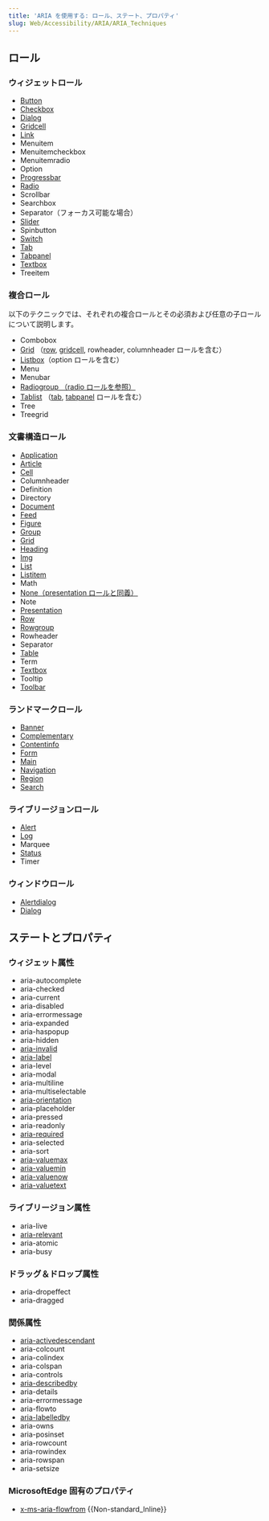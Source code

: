 ```yaml
---
title: 'ARIA を使用する: ロール、ステート、プロパティ'
slug: Web/Accessibility/ARIA/ARIA_Techniques
---
```

## ロール

### ウィジェットロール

- [Button](/ja/docs/Web/Accessibility/ARIA/ARIA_Techniques/Using_the_button_role)
- [Checkbox](/ja/docs/Web/Accessibility/ARIA/ARIA_Techniques/Using_the_checkbox_role)
- [Dialog](/ja/docs/Web/Accessibility/ARIA/Roles/dialog_role)
- [Gridcell](/ja/docs/Web/Accessibility/ARIA/ARIA_Techniques/Using_the_Gridcell_Role)
- [Link](/ja/docs/Web/Accessibility/ARIA/ARIA_Techniques/Using_the_link_role)
- Menuitem
- Menuitemcheckbox
- Menuitemradio
- Option
- [Progressbar](/ja/docs/Web/Accessibility/ARIA/ARIA_Techniques/Using_the_progressbar_role)
- [Radio](/ja/docs/Web/Accessibility/ARIA/ARIA_Techniques/Using_the_radio_role)
- Scrollbar
- Searchbox
- Separator（フォーカス可能な場合）
- [Slider](/ja/docs/Web/Accessibility/ARIA/ARIA_Techniques/Using_the_slider_role)
- Spinbutton
- [Switch](/ja/docs/Web/Accessibility/ARIA/Roles/Switch_role)
- [Tab](/ja/docs/Web/Accessibility/ARIA/Roles/Tab_Role)
- [Tabpanel](/ja/docs/Web/Accessibility/ARIA/Roles/Tabpanel_Role)
- [Textbox](/ja/docs/Web/Accessibility/ARIA/Roles/textbox_role)
- Treeitem

### 複合ロール

以下のテクニックでは、それぞれの複合ロールとその必須および任意の子ロールについて説明します。

- Combobox
- [Grid](/ja/docs/Web/Accessibility/ARIA/Roles/Grid_Role) （[row](/ja/docs/Web/Accessibility/ARIA/Roles/Row_Role), [gridcell](/ja/docs/Web/Accessibility/ARIA/Roles/Gridcell_Role), rowheader, columnheader ロールを含む）
- [Listbox](/ja/docs/Web/Accessibility/ARIA/Roles/listbox_role)（option ロールを含む）
- Menu
- Menubar
- [Radiogroup （radio ロールを参照）](/ja/docs/Web/Accessibility/ARIA/ARIA_Techniques/Using_the_radio_role)
- [Tablist](/ja/docs/Web/Accessibility/ARIA/Roles/Tablist_Role) （[tab](/ja/docs/Web/Accessibility/ARIA/Roles/Tab_Role), [tabpanel](/ja/docs/Web/Accessibility/ARIA/Roles/Tabpanel_Role) ロールを含む）
- Tree
- Treegrid

### 文書構造ロール

- [Application](/ja/docs/Web/Accessibility/ARIA/Roles/Application_Role)
- [Article](/ja/docs/Web/Accessibility/ARIA/Roles/Article_Role)
- [Cell](/ja/docs/Web/Accessibility/ARIA/Roles/Cell_Role)
- Columnheader
- Definition
- Directory
- [Document](/ja/docs/Web/Accessibility/ARIA/Roles/Document_Role)
- [Feed](/ja/docs/Web/Accessibility/ARIA/Roles/Feed_Role)
- [Figure](/ja/docs/Web/Accessibility/ARIA/Roles/Figure_Role)
- [Group](/ja/docs/Web/Accessibility/ARIA/ARIA_Techniques/Using_the_group_role)
- [Grid](/ja/docs/Web/Accessibility/ARIA/Roles/Grid_Role)
- [Heading](/ja/docs/Web/Accessibility/ARIA/Roles/heading_role)
- [Img](/ja/docs/Web/Accessibility/ARIA/Roles/Role_Img)
- [List](/ja/docs/Web/Accessibility/ARIA/Roles/List_role)
- [Listitem](/ja/docs/Web/Accessibility/ARIA/Roles/Listitem_role)
- Math
- [None（presentation ロールと同義）](/ja/docs/Web/Accessibility/ARIA/ARIA_Techniques/Using_the_presentation_role)
- Note
- [Presentation](/ja/docs/Web/Accessibility/ARIA/ARIA_Techniques/Using_the_presentation_role)
- [Row](/ja/docs/Web/Accessibility/ARIA/Roles/Row_Role)
- [Rowgroup](/ja/docs/Web/Accessibility/ARIA/Roles/Rowgroup_Role)
- Rowheader
- Separator
- [Table](/ja/docs/Web/Accessibility/ARIA/Roles/Table_Role)
- Term
- [Textbox](/ja/docs/Web/Accessibility/ARIA/Roles/textbox_role)
- Tooltip
- [Toolbar](/ja/docs/Web/Accessibility/ARIA/ARIA_Techniques/Using_the_toolbar_role)

### ランドマークロール

- [Banner](/ja/docs/Web/Accessibility/ARIA/Roles/Banner_role)
- [Complementary](/ja/docs/Web/Accessibility/ARIA/Roles/Complementary_role)
- [Contentinfo](/ja/docs/Web/Accessibility/ARIA/Roles/Contentinfo_role)
- [Form](/ja/docs/Web/Accessibility/ARIA/Roles/Form_Role)
- [Main](/ja/docs/Web/Accessibility/ARIA/Roles/Main_role)
- [Navigation](/ja/docs/Web/Accessibility/ARIA/Roles/Navigation_Role)
- [Region](/ja/docs/Web/Accessibility/ARIA/Roles/Region_role)
- [Search](/ja/docs/Web/Accessibility/ARIA/Roles/Search_role)

### ライブリージョンロール

- [Alert](/ja/docs/Web/Accessibility/ARIA/Roles/Alert_Role)
- [Log](/ja/docs/Web/Accessibility/ARIA/ARIA_Techniques/Using_the_log_role)
- Marquee
- [Status](/ja/docs/Web/Accessibility/ARIA/ARIA_Techniques/Using_the_status_role)
- Timer

### ウィンドウロール

- [Alertdialog](/ja/docs/Web/Accessibility/ARIA/ARIA_Techniques/Using_the_alertdialog_role)
- [Dialog](/ja/docs/Web/Accessibility/ARIA/Roles/dialog_role)

## ステートとプロパティ

### ウィジェット属性

- aria-autocomplete
- aria-checked
- aria-current
- aria-disabled
- aria-errormessage
- aria-expanded
- aria-haspopup
- aria-hidden
- [aria-invalid](/ja/docs/Web/Accessibility/ARIA/ARIA_Techniques/Using_the_aria-invalid_attribute)
- [aria-label](/ja/docs/Web/Accessibility/ARIA/ARIA_Techniques/Using_the_aria-label_attribute)
- aria-level
- aria-modal
- aria-multiline
- aria-multiselectable
- [aria-orientation](/ja/docs/Web/Accessibility/ARIA/ARIA_Techniques/Using_the_aria-orientation_attribute)
- aria-placeholder
- aria-pressed
- aria-readonly
- [aria-required](/ja/docs/Web/Accessibility/ARIA/ARIA_Techniques/Using_the_aria-required_attribute)
- aria-selected
- aria-sort
- [aria-valuemax](/ja/docs/Web/Accessibility/ARIA/ARIA_Techniques/Using_the_aria-valuemax_attribute)
- [aria-valuemin](/ja/docs/Web/Accessibility/ARIA/ARIA_Techniques/Using_the_aria-valuemin_attribute)
- [aria-valuenow](/ja/docs/Web/Accessibility/ARIA/ARIA_Techniques/Using_the_aria-valuenow_attribute)
- [aria-valuetext](/ja/docs/Web/Accessibility/ARIA/ARIA_Techniques/Using_the_aria-valuetext_attribute)

### ライブリージョン属性

- aria-live
- [aria-relevant](/ja/docs/Web/Accessibility/ARIA/ARIA_Techniques/Using_the_aria-relevant_attribute)
- aria-atomic
- aria-busy

### ドラッグ＆ドロップ属性

- aria-dropeffect
- aria-dragged

### 関係属性

- [aria-activedescendant](/ja/docs/Web/Accessibility/ARIA/ARIA_Techniques/Using_the_aria-activedescendant_attribute)
- aria-colcount
- aria-colindex
- aria-colspan
- aria-controls
- [aria-describedby](/ja/docs/Web/Accessibility/ARIA/ARIA_Techniques/Using_the_aria-describedby_attribute)
- aria-details
- aria-errormessage
- aria-flowto
- [aria-labelledby](/ja/docs/Web/Accessibility/ARIA/ARIA_Techniques/Using_the_aria-labelledby_attribute)
- aria-owns
- aria-posinset
- aria-rowcount
- aria-rowindex
- aria-rowspan
- aria-setsize

### MicrosoftEdge 固有のプロパティ

- [x-ms-aria-flowfrom](/ja/docs/Web/API/x-ms-aria-flowfrom) {{Non-standard_Inline}}
